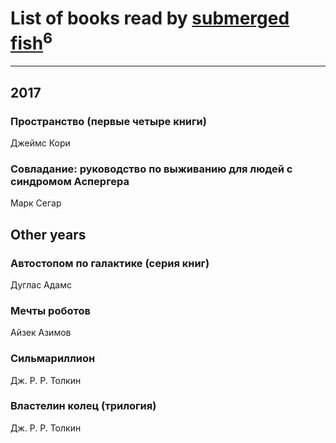# List of books read by [submerged fish](http://openid.yandex.ru/submerged.in/)<sup>6</sup>
---

## 2017

### Пространство (первые четыре книги)
Джеймс Кори


### Совладание: руководство по выживанию для людей с синдромом Аспергера
Марк Сегар



## Other years

### Автостопом по галактике (серия книг)
Дуглас Адамс


### Мечты роботов
Айзек Азимов


### Сильмариллион
Дж. Р. Р. Толкин


### Властелин колец (трилогия)
Дж. Р. Р. Толкин



